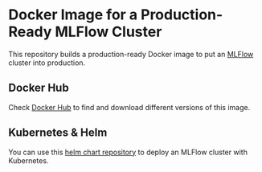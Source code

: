 # Docker Image for a Production-Ready MLFlow Cluster

This repository builds a production-ready Docker image to put an [MLFlow](https://mlflow.org/) cluster into production.


## Docker Hub

Check [Docker Hub](https://hub.docker.com/r/larribas/mlflow) to find and download different versions of this image.


## Kubernetes & Helm

You can use this [helm chart repository](https://github.com/larribas/helm-charts) to deploy an MLFlow cluster with Kubernetes.



